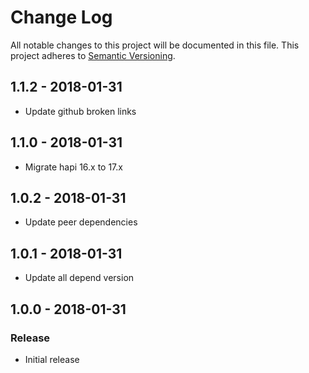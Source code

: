 # Change Log
All notable changes to this project will be documented in this file.
This project adheres to [Semantic Versioning](http://semver.org/).

## 1.1.2 - 2018-01-31
 - Update github broken links

## 1.1.0 - 2018-01-31
 - Migrate hapi 16.x to 17.x

## 1.0.2 - 2018-01-31
 - Update peer dependencies

## 1.0.1 - 2018-01-31
- Update all depend version

## 1.0.0 - 2018-01-31
### Release
- Initial release

